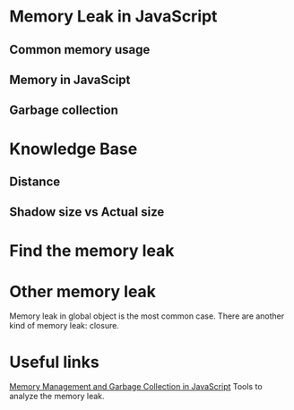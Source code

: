 # Memory Leak in JavaScript

## Common memory usage

## Memory in JavaScipt

## Garbage collection

# Knowledge Base

## Distance

## Shadow size vs Actual size

# Find the memory leak

# Other memory leak

Memory leak in global object is the most common case. There are another kind of memory leak: closure.

# Useful links

[Memory Management and Garbage Collection in JavaScript](https://dzone.com/articles/memory-management-and-garbage-collection-in-javasc)
Tools to analyze the memory leak.
